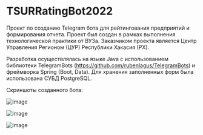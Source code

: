 # TSURRatingBot2022
Проект по созданию Telegram бота для рейтингования предприятий и формирования отчета.
Проект был создан в рамках выполнения технологической практики от ВУЗа. Заказчиком проекта является Центр Управления Регионом (ЦУР) Республики Хакасия (РХ).

Разработка осуществлялась на языке Java с использованием библиотеки TelegramBots (https://github.com/rubenlagus/TelegramBots) и фреймворка Spring (Boot, Data).
Для хранения заполненных форм была использована СУБД PostgreSQL.

Скриншоты созданного бота:

![image](https://user-images.githubusercontent.com/69385617/180182796-8f303a65-5503-4d87-bad0-421bbff82b8b.png)

![image](https://user-images.githubusercontent.com/69385617/180183112-a0646a07-73c1-4ac4-83c5-176b7c1b71d2.png)

![image](https://user-images.githubusercontent.com/69385617/180183341-c286f2f9-71ce-423a-a205-33f4b1229380.png)
